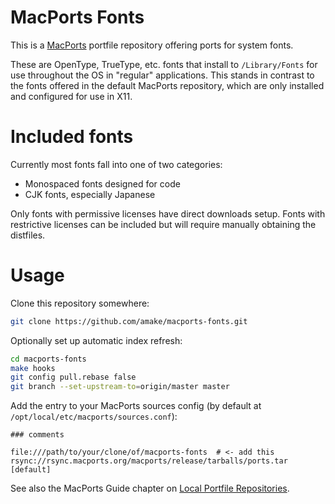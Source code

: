 # MacPorts Fonts

This is a [MacPorts](https://www.macports.org/) portfile repository offering
ports for system fonts.

These are OpenType, TrueType, etc. fonts that install to `/Library/Fonts` for
use throughout the OS in "regular" applications. This stands in contrast to the
fonts offered in the default MacPorts repository, which are only installed and
configured for use in X11.

# Included fonts

Currently most fonts fall into one of two categories:

- Monospaced fonts designed for code
- CJK fonts, especially Japanese

Only fonts with permissive licenses have direct downloads setup. Fonts with
restrictive licenses can be included but will require manually obtaining the
distfiles.

# Usage

Clone this repository somewhere:

```sh
git clone https://github.com/amake/macports-fonts.git
```

Optionally set up automatic index refresh:

```sh
cd macports-fonts
make hooks
git config pull.rebase false
git branch --set-upstream-to=origin/master master
```

Add the entry to your MacPorts sources config (by default at
`/opt/local/etc/macports/sources.conf`):

```
### comments

file:///path/to/your/clone/of/macports-fonts  # <- add this
rsync://rsync.macports.org/macports/release/tarballs/ports.tar [default]
```

See also the MacPorts Guide chapter on [Local Portfile
Repositories](https://guide.macports.org/chunked/development.local-repositories.html).
